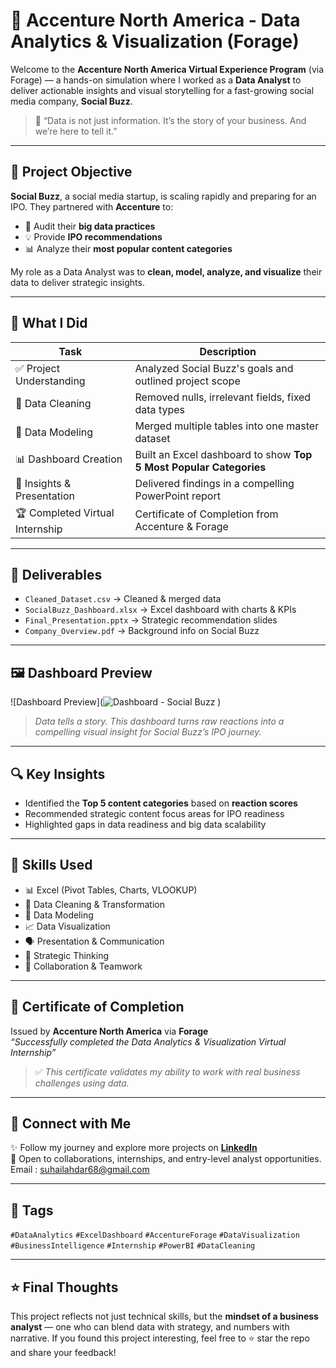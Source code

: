
# 💼 Accenture North America - Data Analytics & Visualization (Forage)

Welcome to the **Accenture North America Virtual Experience Program** (via Forage) — a hands-on simulation where I worked as a **Data Analyst** to deliver actionable insights and visual storytelling for a fast-growing social media company, **Social Buzz**.

> 🧠 “Data is not just information. It’s the story of your business. And we’re here to tell it.”

---

## 🌟 Project Objective

**Social Buzz**, a social media startup, is scaling rapidly and preparing for an IPO. They partnered with **Accenture** to:
- 🧾 Audit their **big data practices**
- 💡 Provide **IPO recommendations**
- 📊 Analyze their **most popular content categories**

My role as a Data Analyst was to **clean, model, analyze, and visualize** their data to deliver strategic insights.

---

## 🔧 What I Did

| Task                          | Description |
|-------------------------------|-------------|
| ✅ Project Understanding      | Analyzed Social Buzz's goals and outlined project scope |
| 🧹 Data Cleaning              | Removed nulls, irrelevant fields, fixed data types |
| 🔗 Data Modeling              | Merged multiple tables into one master dataset |
| 📊 Dashboard Creation        | Built an Excel dashboard to show **Top 5 Most Popular Categories** |
| 🎯 Insights & Presentation   | Delivered findings in a compelling PowerPoint report |
| 🏆 Completed Virtual Internship | Certificate of Completion from Accenture & Forage |

---

## 📂 Deliverables

- `Cleaned_Dataset.csv` → Cleaned & merged data
- `SocialBuzz_Dashboard.xlsx` → Excel dashboard with charts & KPIs
- `Final_Presentation.pptx` → Strategic recommendation slides
- `Company_Overview.pdf` → Background info on Social Buzz

---

## 🖼 Dashboard Preview

![Dashboard Preview](![Dashboard - Social Buzz](https://github.com/user-attachments/assets/759868e0-2157-4b05-bfae-0d50f22d45c5)
)

> *Data tells a story. This dashboard turns raw reactions into a compelling visual insight for Social Buzz’s IPO journey.*

---

## 🔍 Key Insights

- Identified the **Top 5 content categories** based on **reaction scores**
- Recommended strategic content focus areas for IPO readiness
- Highlighted gaps in data readiness and big data scalability

---

## 🧠 Skills Used

- 📊 Excel (Pivot Tables, Charts, VLOOKUP)
- 🧹 Data Cleaning & Transformation
- 🔗 Data Modeling
- 📈 Data Visualization
- 🗣 Presentation & Communication
- 🧠 Strategic Thinking
- 👥 Collaboration & Teamwork

---

## 🏅 Certificate of Completion

Issued by **Accenture North America** via **Forage**  
_“Successfully completed the Data Analytics & Visualization Virtual Internship”_

> ✅ *This certificate validates my ability to work with real business challenges using data.*

---

## 🔗 Connect with Me

✨ Follow my journey and explore more projects on [**LinkedIn**](https://www.linkedin.com/in/suhail-ahmad-a8232922a/)  
📩 Open to collaborations, internships, and entry-level analyst opportunities.
Email : suhailahdar68@gmail.com

---

## 📌 Tags

`#DataAnalytics` `#ExcelDashboard` `#AccentureForage` `#DataVisualization` `#BusinessIntelligence` `#Internship` `#PowerBI` `#DataCleaning`

---

## ⭐ Final Thoughts

This project reflects not just technical skills, but the **mindset of a business analyst** — one who can blend data with strategy, and numbers with narrative. If you found this project interesting, feel free to ⭐ star the repo and share your feedback!

